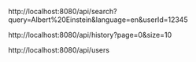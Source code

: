 http://localhost:8080/api/search?query=Albert%20Einstein&language=en&userId=12345


http://localhost:8080/api/history?page=0&size=10


http://localhost:8080/api/users
